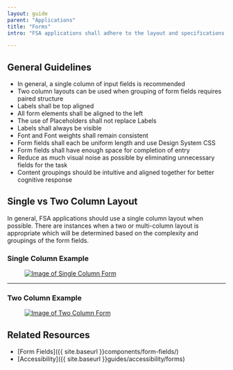 ```yaml
---
layout: guide
parent: "Applications"
title: "Forms"
intro: "FSA applications shall adhere to the layout and specifications for forms that are listed below."

---
```


## General Guidelines

 * In general, a single column of input fields is recommended
 * Two column layouts can be used when grouping of form fields requires paired structure
 * Labels shall be top aligned
 * All form elements shall be aligned to the left
 * The use of Placeholders shall not replace Labels
 * Labels shall always be visible
 * Font and Font weights shall remain consistent
 * Form fields shall each be uniform length and use Design System CSS
 * Form fields shall have enough space for completion of entry
 * Reduce as much visual noise as possible by eliminating unnecessary fields for the task
 * Content groupings should be intuitive and aligned together for better cognitive response


## Single vs Two Column Layout

In general, FSA applications should use a single column layout when possible. There are instances when a two or multi-column layout is appropriate which will be determined based on the complexity and groupings of the form fields.

### Single Column Example

<figure>
  <a href="{{ site.baseurl }}img/subcategories/applications/forms-single-column.jpg" target="_blank"><img src="{{ site.baseurl }}img/subcategories/applications/forms-single-column.jpg" alt="Image of Single Column Form"></a>
</figure>

___

### Two Column Example

<figure>
  <a href="{{ site.baseurl }}img/subcategories/applications/forms-two-column.jpg" target="_blank"><img src="{{ site.baseurl }}img/subcategories/applications/forms-two-column.jpg" alt="Image of Two Column Form"></a>
</figure>

## Related Resources

 * [Form Fields]({{ site.baseurl }}components/form-fields/)
 * [Accessibility]({{ site.baseurl }}guides/accessibility/forms)
